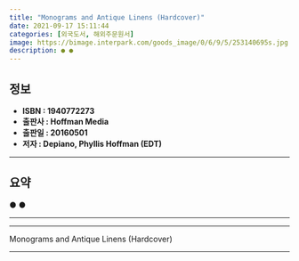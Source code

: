 ```yaml
---
title: "Monograms and Antique Linens (Hardcover)"
date: 2021-09-17 15:11:44
categories: [외국도서, 해외주문원서]
image: https://bimage.interpark.com/goods_image/0/6/9/5/253140695s.jpg
description: ● ●
---
```


## **정보**

- **ISBN : 1940772273**
- **출판사 : Hoffman Media**
- **출판일 : 20160501**
- **저자 : Depiano, Phyllis Hoffman (EDT)**

------



## **요약**

●  ●  

------



------


Monograms and Antique Linens (Hardcover) 

------


